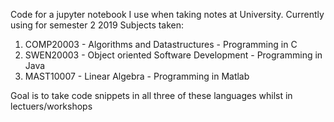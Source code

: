 Code for a jupyter notebook I use when taking notes at University. 
Currently using for semester 2 2019
Subjects taken:
1. COMP20003 - Algorithms and Datastructures - Programming in C
2. SWEN20003 - Object oriented Software Development - Programming in Java
3. MAST10007 - Linear Algebra - Programming in Matlab 

Goal is to take code snippets in all three of these languages whilst in lectuers/workshops

